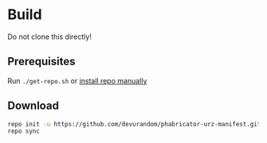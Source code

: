 # Build

Do not clone this directly!

## Prerequisites

Run `./get-repo.sh` or [install repo manually](https://source.android.com/source/downloading.html#installing-repo)

## Download

```sh
repo init -u https://github.com/devurandom/phabricator-urz-manifest.git
repo sync
```
